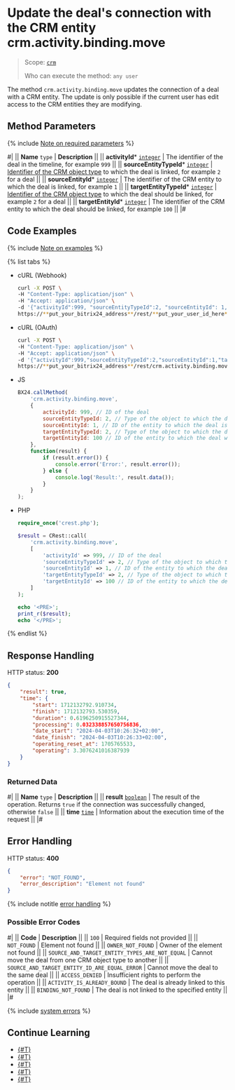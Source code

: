 # Update the deal's connection with the CRM entity crm.activity.binding.move

> Scope: [`crm`](../../../../scopes/permissions.md)
>
> Who can execute the method: `any user`

The method `crm.activity.binding.move` updates the connection of a deal with a CRM entity. The update is only possible if the current user has edit access to the CRM entities they are modifying.

## Method Parameters

{% include [Note on required parameters](../../../../../_includes/required.md) %}

#|
|| **Name**
`type` | **Description** ||
|| **activityId***
[`integer`](../../../../data-types.md) | The identifier of the deal in the timeline, for example `999` ||
|| **sourceEntityTypeId***
[`integer`](../../../../data-types.md) | [Identifier of the CRM object type](../../../data-types.md#object_type) to which the deal is linked, for example `2` for a deal ||
|| **sourceEntityId***
[`integer`](../../../../data-types.md) | The identifier of the CRM entity to which the deal is linked, for example `1` ||
|| **targetEntityTypeId***
[`integer`](../../../../data-types.md) | [Identifier of the CRM object type](../../../data-types.md#object_type) to which the deal should be linked, for example `2` for a deal ||
|| **targetEntityId***
[`integer`](../../../../data-types.md) | The identifier of the CRM entity to which the deal should be linked, for example `100` ||
|#

## Code Examples

{% include [Note on examples](../../../../../_includes/examples.md) %}

{% list tabs %}

- cURL (Webhook)

    ```bash
    curl -X POST \
    -H "Content-Type: application/json" \
    -H "Accept: application/json" \
    -d '{"activityId":999, "sourceEntityTypeId":2, "sourceEntityId": 1, "targetEntityTypeId":2, "targetEntityId": 100}' \
    https://**put_your_bitrix24_address**/rest/**put_your_user_id_here**/**put_your_webhook_here**/crm.activity.binding.move
    ```

- cURL (OAuth)

    ```bash
    curl -X POST \
    -H "Content-Type: application/json" \
    -H "Accept: application/json" \
    -d '{"activityId":999,"sourceEntityTypeId":2,"sourceEntityId":1,"targetEntityTypeId":2,"targetEntityId":100,"auth":"**put_access_token_here**"}' \
    https://**put_your_bitrix24_address**/rest/crm.activity.binding.move
    ```

- JS

    ```javascript
    BX24.callMethod(
        'crm.activity.binding.move',
        {
            activityId: 999, // ID of the deal
            sourceEntityTypeId: 2, // Type of the object to which the deal is linked
            sourceEntityId: 1, // ID of the entity to which the deal is linked
            targetEntityTypeId: 2, // Type of the object to which the deal will be linked
            targetEntityId: 100 // ID of the entity to which the deal will be linked
        },
        function(result) {
            if (result.error()) {
                console.error('Error:', result.error()); 
            } else {
                console.log('Result:', result.data()); 
            }
        }
    );
    ```

- PHP

    ```php
    require_once('crest.php');

    $result = CRest::call(
        'crm.activity.binding.move',
        [
            'activityId' => 999, // ID of the deal
            'sourceEntityTypeId' => 2, // Type of the object to which the deal is linked
            'sourceEntityId' => 1, // ID of the entity to which the deal is linked
            'targetEntityTypeId' => 2, // Type of the object to which the deal will be linked
            'targetEntityId' => 100 // ID of the entity to which the deal will be linked
        ]
    );

    echo '<PRE>';
    print_r($result);
    echo '</PRE>';
    ```

{% endlist %}

## Response Handling

HTTP status: **200**

```json
{
    "result": true,
    "time": {
        "start": 1712132792.910734,
        "finish": 1712132793.530359,
        "duration": 0.6196250915527344,
        "processing": 0.032338857650756836,
        "date_start": "2024-04-03T10:26:32+02:00",
        "date_finish": "2024-04-03T10:26:33+02:00",
        "operating_reset_at": 1705765533,
        "operating": 3.3076241016387939
    }
}
```

### Returned Data

#|
|| **Name**
`type` | **Description** ||
|| **result**
[`boolean`](../../../../data-types.md) | The result of the operation. Returns `true` if the connection was successfully changed, otherwise `false` ||
|| **time**
[`time`](../../../../data-types.md#time) | Information about the execution time of the request ||
|#

## Error Handling

HTTP status: **400**

```json
{
    "error": "NOT_FOUND",
    "error_description": "Element not found"
}
```

{% include notitle [error handling](../../../../../_includes/error-info.md) %}

### Possible Error Codes

#|
|| **Code** | **Description** ||
|| `100` | Required fields not provided ||
|| `NOT_FOUND` | Element not found ||
|| `OWNER_NOT_FOUND` | Owner of the element not found ||
|| `SOURCE_AND_TARGET_ENTITY_TYPES_ARE_NOT_EQUAL` | Cannot move the deal from one CRM object type to another ||
|| `SOURCE_AND_TARGET_ENTITY_ID_ARE_EQUAL_ERROR` | Cannot move the deal to the same deal ||
|| `ACCESS_DENIED` | Insufficient rights to perform the operation ||
|| `ACTIVITY_IS_ALREADY_BOUND` | The deal is already linked to this entity ||
|| `BINDING_NOT_FOUND` | The deal is not linked to the specified entity ||
|#

{% include [system errors](../../../../../_includes/system-errors.md) %}

## Continue Learning 

- [{#T}](./crm-activity-binding-list.md)
- [{#T}](./crm-activity-binding-delete.md)
- [{#T}](./crm-activity-binding-add.md)
- [{#T}](../../../../../tutorials/crm/how-to-edit-crm-objects/how-to-move-activity.md)
- [{#T}](../../../../../tutorials/crm/how-to-edit-crm-objects/how-to-move-activity-between-objects.md)